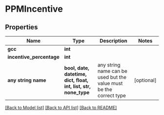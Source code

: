 # PPMIncentive


## Properties
Name | Type | Description | Notes
------------ | ------------- | ------------- | -------------
**gcc** | **int** |  | 
**incentive_percentage** | **int** |  | 
**any string name** | **bool, date, datetime, dict, float, int, list, str, none_type** | any string name can be used but the value must be the correct type | [optional]

[[Back to Model list]](../README.md#documentation-for-models) [[Back to API list]](../README.md#documentation-for-api-endpoints) [[Back to README]](../README.md)


